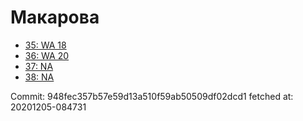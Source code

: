 # Макарова
- [35: WA 18](35.md)
- [36: WA 20](36.md)
- [37: NA](37.md)
- [38: NA](38.md)

Commit: 948fec357b57e59d13a510f59ab50509df02dcd1
 fetched at: 20201205-084731
